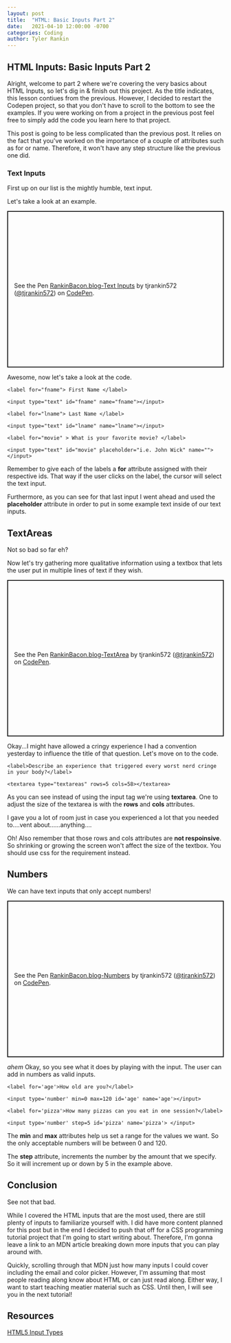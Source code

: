 ```yaml
---
layout: post
title:  "HTML: Basic Inputs Part 2"
date:   2021-04-10 12:00:00 -0700
categories: Coding
author: Tyler Rankin
---
```


## HTML Inputs: Basic Inputs Part 2
Alright, welcome to part 2 where we're covering the very basics about HTML Inputs, so let's dig in & finish out this project. As the title indicates, this lesson contiues from the previous. However, I decided to restart the Codepen project, so that you don't have to scroll to the bottom to see the examples. If you were working on from a project in the previous post feel free to simply add the code you learn here to that project.

This post is going to be less complicated than the previous post. It relies on the fact that you've worked on the importance of a couple of attributes such as for or name. Therefore, it won't have any step structure like the previous one did.

### Text Inputs

First up on our list is the mightly humble, text input.

Let's take a look at an example.

<p class="codepen" data-height="364" data-theme-id="dark" data-default-tab="html,result" data-user="tjrankin572" data-slug-hash="NWdyvzy" style="height: 364px; box-sizing: border-box; display: flex; align-items: center; justify-content: center; border: 2px solid; margin: 1em 0; padding: 1em;" data-pen-title="RankinBacon.blog-Text Inputs">
  <span>See the Pen <a href="https://codepen.io/tjrankin572/pen/NWdyvzy">
  RankinBacon.blog-Text Inputs</a> by tjrankin572 (<a href="https://codepen.io/tjrankin572">@tjrankin572</a>)
  on <a href="https://codepen.io">CodePen</a>.</span>
</p>
<script async src="https://cpwebassets.codepen.io/assets/embed/ei.js"></script>

Awesome, now let's take a look at the code.

    <label for="fname"> First Name </label>
 
    <input type="text" id="fname" name="fname"></input>
     
    <label for="lname"> Last Name </label>
     
    <input type="text" id="lname" name="lname"></input>

    <label for="movie" > What is your favorite movie? </label>
    
    <input type="text" id="movie" placeholder="i.e. John Wick" name=""></input>

Remember to give each of the labels a <b>for</b> attribute assigned with their respective ids.
That way if the user clicks on the label, the cursor will select the text input.

Furthermore, as you can see for that last input I went ahead and used the <b>placeholder</b> attribute
in order to put in some example text inside of our text inputs.

## TextAreas

Not so bad so far eh?

Now let's try gathering more qualitative information using a textbox that lets the user put in multiple lines of text if they wish.

<p class="codepen" data-height="364" data-theme-id="dark" data-default-tab="html,result" data-user="tjrankin572" data-slug-hash="RwKQxzV" style="height: 364; box-sizing: border-box; display: flex; align-items: center; justify-content: center; border: 2px solid; margin: 1em 0; padding: 1em;" data-pen-title="RankinBacon.blog-TextArea">
  <span>See the Pen <a href="https://codepen.io/tjrankin572/pen/RwKQxzV">
  RankinBacon.blog-TextArea</a> by tjrankin572 (<a href="https://codepen.io/tjrankin572">@tjrankin572</a>)
  on <a href="https://codepen.io">CodePen</a>.</span>
</p>
<script async src="https://cpwebassets.codepen.io/assets/embed/ei.js"></script>

Okay...I might have allowed a cringy experience I had a convention yesterday to influence the title of that question. Let's move on to the code.


    <label>Describe an experience that triggered every worst nerd cringe in your body?</label>

    <textarea type="textareas" rows=5 cols=58></textarea>


As you can see instead of using the input tag we're using <b>textarea</b>. One to adjust the size of the textarea is with the <b>rows</b> and <b>cols</b> attributes. 

I gave you a lot of room just in case you experienced a lot that you needed to....vent about......anything....

Oh! Also remember that those rows and cols attributes are <b>not respoinsive</b>. So shrinking or growing the screen won't affect the size of the textbox. You should use css for the requirement instead.

## Numbers

We can have text inputs that only accept numbers!

<p class="codepen" data-height="364" data-theme-id="dark" data-default-tab="html,result" data-user="tjrankin572" data-slug-hash="qBRxxbN" style="height: 364px; box-sizing: border-box; display: flex; align-items: center; justify-content: center; border: 2px solid; margin: 1em 0; padding: 1em;" data-pen-title="RankinBacon.blog-Numbers">
  <span>See the Pen <a href="https://codepen.io/tjrankin572/pen/qBRxxbN">
  RankinBacon.blog-Numbers</a> by tjrankin572 (<a href="https://codepen.io/tjrankin572">@tjrankin572</a>)
  on <a href="https://codepen.io">CodePen</a>.</span>
</p>
<script async src="https://cpwebassets.codepen.io/assets/embed/ei.js"></script>

*ahem* Okay, so you see what it does by playing with the input.
The user can add in numbers as valid inputs.

    <label for='age'>How old are you?</label>
     
    <input type='number' min=0 max=120 id='age' name='age'></input>
 
    <label for='pizza'>How many pizzas can you eat in one session?</label>
    
    <input type='number' step=5 id='pizza' name='pizza'> </input>


The <b>min</b> and <b>max</b> attributes help us set a range for the values we want. So the only acceptable numbers will be between 0 and 120.

The <b>step</b> attribute, increments the number by the amount that we specify. So it will increment up or down by 5 in the example above.

<h2>Conclusion</h2>

See not that bad.

While I covered the HTML inputs that are the most used, there are still plenty of inputs to familiarize yourself with. I did have more content planned for this post but in the end I decided to push that off for a CSS programming tutorial project that I'm going to start writing about. Therefore, I'm gonna leave a link to an MDN article breaking down more inputs that you can play around with. 

Quickly, scrolling through that MDN just how many inputs I could cover including the email and color picker. However, I'm assuming that most people reading along know about HTML or can just read along. Either way, I want to start teaching meatier material such as CSS. Until then, I will see you in the next tutorial!


<h2>Resources</h2>


<a href="https://developer.mozilla.org/en-US/docs/Learn/Forms/HTML5_input_types">HTML5 Input Types</a>






